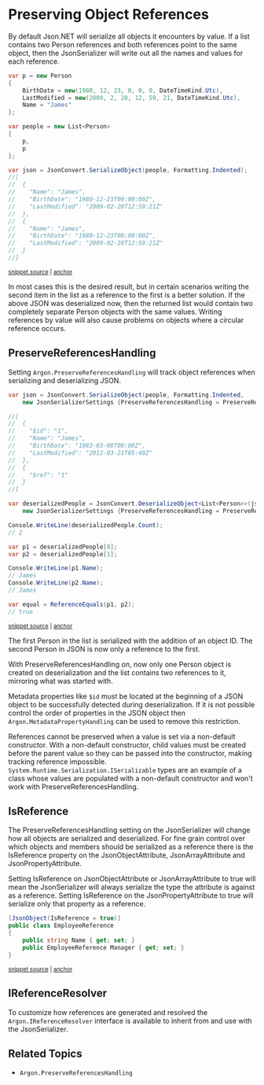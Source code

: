 # Preserving Object References

By default Json.NET will serialize all objects it encounters by value. If a list contains two Person references and both references point to the same object, then the JsonSerializer will write out all the names and values for each reference.

<!-- snippet: PreservingObjectReferencesOff -->
<a id='snippet-preservingobjectreferencesoff'></a>
```cs
var p = new Person
{
    BirthDate = new(1980, 12, 23, 0, 0, 0, DateTimeKind.Utc),
    LastModified = new(2009, 2, 20, 12, 59, 21, DateTimeKind.Utc),
    Name = "James"
};

var people = new List<Person>
{
    p,
    p
};

var json = JsonConvert.SerializeObject(people, Formatting.Indented);
//[
//  {
//    "Name": "James",
//    "BirthDate": "1980-12-23T00:00:00Z",
//    "LastModified": "2009-02-20T12:59:21Z"
//  },
//  {
//    "Name": "James",
//    "BirthDate": "1980-12-23T00:00:00Z",
//    "LastModified": "2009-02-20T12:59:21Z"
//  }
//]
```
<sup><a href='/src/ArgonTests/Documentation/SerializationTests.cs#L320-L349' title='Snippet source file'>snippet source</a> | <a href='#snippet-preservingobjectreferencesoff' title='Start of snippet'>anchor</a></sup>
<!-- endSnippet -->

In most cases this is the desired result, but in certain scenarios writing the second item in the list as a reference to the first is a better solution. If the above JSON was deserialized now, then the returned list would contain two completely separate Person objects with the same values. Writing references by value will also cause problems on objects where a circular reference occurs.


## PreserveReferencesHandling

Setting `Argon.PreserveReferencesHandling` will track object references when serializing and deserializing JSON.

<!-- snippet: PreservingObjectReferencesOn -->
<a id='snippet-preservingobjectreferenceson'></a>
```cs
var json = JsonConvert.SerializeObject(people, Formatting.Indented,
    new JsonSerializerSettings {PreserveReferencesHandling = PreserveReferencesHandling.Objects});

//[
//  {
//    "$id": "1",
//    "Name": "James",
//    "BirthDate": "1983-03-08T00:00Z",
//    "LastModified": "2012-03-21T05:40Z"
//  },
//  {
//    "$ref": "1"
//  }
//]

var deserializedPeople = JsonConvert.DeserializeObject<List<Person>>(json,
    new JsonSerializerSettings {PreserveReferencesHandling = PreserveReferencesHandling.Objects});

Console.WriteLine(deserializedPeople.Count);
// 2

var p1 = deserializedPeople[0];
var p2 = deserializedPeople[1];

Console.WriteLine(p1.Name);
// James
Console.WriteLine(p2.Name);
// James

var equal = ReferenceEquals(p1, p2);
// true
```
<sup><a href='/src/ArgonTests/Documentation/SerializationTests.cs#L380-L414' title='Snippet source file'>snippet source</a> | <a href='#snippet-preservingobjectreferenceson' title='Start of snippet'>anchor</a></sup>
<!-- endSnippet -->

The first Person in the list is serialized with the addition of an object ID. The second Person in JSON is now only a reference to the first.

With PreserveReferencesHandling on, now only one Person object is created on deserialization and the list contains two references to it, mirroring what was started with.

Metadata properties like `$id` must be located at the beginning of a JSON object to be successfully detected during deserialization. If it is not possible control the order of properties in the JSON object then `Argon.MetadataPropertyHandling` can be used to remove this restriction.

References cannot be preserved when a value is set via a non-default constructor. With a non-default constructor, child values must be created before the parent value so they can be passed into the constructor, making tracking reference impossible. `System.Runtime.Serialization.ISerializable` types are an example of a class whose values are populated with a non-default constructor and won't work with PreserveReferencesHandling.


## IsReference

The PreserveReferencesHandling setting on the JsonSerializer will change how all objects are serialized and deserialized. For fine grain control over which objects and members should be serialized as a reference there is the IsReference property on the JsonObjectAttribute, JsonArrayAttribute and JsonPropertyAttribute.

Setting IsReference on JsonObjectAttribute or JsonArrayAttribute to true will mean the JsonSerializer will always serialize the type the attribute is against as a reference. Setting IsReference on the JsonPropertyAttribute to true will serialize only that property as a reference.

<!-- snippet: PreservingObjectReferencesAttribute -->
<a id='snippet-preservingobjectreferencesattribute'></a>
```cs
[JsonObject(IsReference = true)]
public class EmployeeReference
{
    public string Name { get; set; }
    public EmployeeReference Manager { get; set; }
}
```
<sup><a href='/src/ArgonTests/Documentation/SerializationTests.cs#L419-L428' title='Snippet source file'>snippet source</a> | <a href='#snippet-preservingobjectreferencesattribute' title='Start of snippet'>anchor</a></sup>
<!-- endSnippet -->


## IReferenceResolver

To customize how references are generated and resolved the `Argon.IReferenceResolver` interface is available to inherit from and use with the JsonSerializer.


## Related Topics

 * `Argon.PreserveReferencesHandling`
